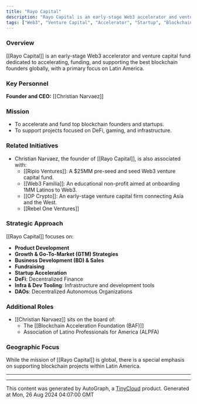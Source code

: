 ```yaml
---
title: "Rayo Capital"
description: "Rayo Capital is an early-stage Web3 accelerator and venture capital fund focused on supporting blockchain founders, with a particular emphasis on Latin America."
tags: ["Web3", "Venture Capital", "Accelerator", "Startup", "Blockchain", "Latin America"]
---
```


### Overview
[[Rayo Capital]] is an early-stage Web3 accelerator and venture capital fund dedicated to accelerating, funding, and supporting the best blockchain founders globally, with a primary focus on Latin America.

### Key Personnel
**Founder and CEO:** [[Christian Narvaez]]

### Mission
- To accelerate and fund top blockchain founders and startups.
- To support projects focused on DeFi, gaming, and infrastructure.

### Related Initiatives
- Christian Narvaez, the founder of [[Rayo Capital]], is also associated with:
  - [[Ripio Ventures]]: A $25MM pre-seed and seed Web3 venture capital fund.
  - [[Web3 Familia]]: An educational non-profit aimed at onboarding 1MM Latinos to Web3.
  - [[OP Crypto]]: An early-stage venture capital firm connecting Asia and the West.
  - [[Rebel One Ventures]]
  
### Strategic Approach
[[Rayo Capital]] focuses on:
- **Product Development**
- **Growth & Go-To-Market (GTM) Strategies**
- **Business Development (BD) & Sales**
- **Fundraising**
- **Startup Acceleration**
- **DeFi**: Decentralized Finance
- **Infra & Dev Tooling**: Infrastructure and development tools
- **DAOs**: Decentralized Autonomous Organizations

### Additional Roles
- [[Christian Narvaez]] sits on the board of:
  - The [[Blockchain Acceleration Foundation (BAF)]]
  - Association of Latino Professionals for America (ALPFA)

### Geographic Focus
While the mission of [[Rayo Capital]] is global, there is a special emphasis on supporting blockchain projects within Latin America.

---

---
This content was generated by AutoGraph, a [TinyCloud](https://tinycloud.xyz/) product.
Generated at Mon, 26 Aug 2024 04:07:00 GMT